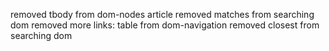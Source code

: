 removed tbody from dom-nodes article
removed matches from searching dom
removed more links: table from dom-navigation
removed closest from searching dom
